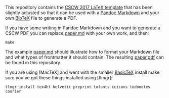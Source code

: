 This repository contains the [CSCW 2017 LaTeX template] that has been slightly
adjusted so that it can be used with a [Pandoc Markdown] and your own [BibTeX] 
file to generate a PDF.

If you have some writing in Pandoc Markdown and you want to generate a CSCW
PDF you can replace [paper.md] with your own work, and then:

    make

The example [paper.md] should illustrate how to format your Markdown file and 
what types of frontmatter it should contain. The resulting [paper.pdf] can
be found in this repository.

If you are using [MacTeX] and went with the smaller [BasicTeX] install make 
sure you've got these things installed using [tlmgr]:

    tlmgr install tex4ht helvetic preprint txfonts ccicons todonotes courier

[CSCW 2017 LaTeX template]: https://cscw.acm.org/2017/submit/sigchi-latex-proceedings.tar.gz
[Pandoc Markdown]: http://pandoc.org/README.html#pandocs-markdown
[BibTeX]: https://en.wikipedia.org/wiki/BibTeX
[paper.md]: https://raw.githubusercontent.com/edsu/cscw-pandoc/master/paper.md
[paper.pdf]: https://github.com/edsu/cscw-pandoc/blob/master/paper.pdf
[tlmg]: https://www.tug.org/texlive/tlmgr.html
[MaxTeX]: https://tug.org/mactex/
[BasicTeX]: http://www.tug.org/mactex/morepackages.html
